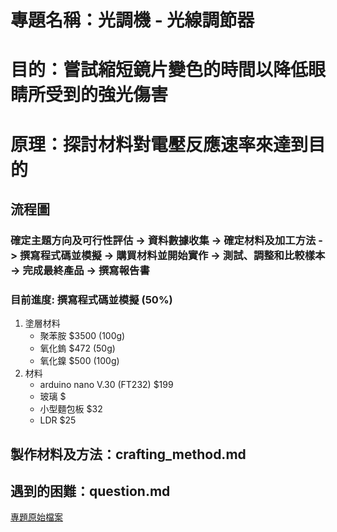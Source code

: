 # 專題名稱：光調機 - 光線調節器
# 目的：嘗試縮短鏡片變色的時間以降低眼睛所受到的強光傷害
# 原理：探討材料對電壓反應速率來達到目的

## 流程圖
### 確定主題方向及可行性評估 -> 資料數據收集 -> 確定材料及加工方法 -> 撰寫程式碼並模擬 -> 購買材料並開始實作 -> 測試、調整和比較樣本 -> 完成最終產品 -> 撰寫報告書
### 目前進度: 撰寫程式碼並模擬 (50%)

1. 塗層材料
    - 聚苯胺   $3500 (100g)
    - 氧化鎢  $472 (50g)
    - 氧化鎳  $500 (100g)
2. 材料
    - arduino nano V.30 (FT232)  $199
    - 玻璃 $
    - 小型麵包板 $32
    - LDR $25

## 製作材料及方法：crafting_method.md
## 遇到的困難：question.md
[專題原始檔案](https://docs.google.com/document/d/1Bi5reHUkopnPiSacCYxusBpsj2TGtz2r/edit)

